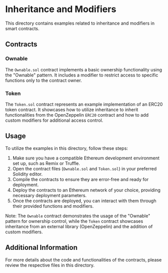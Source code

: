 # Inheritance and Modifiers

This directory contains examples related to inheritance and modifiers in smart contracts.

## Contracts

### Ownable

The `Ownable.sol` contract implements a basic ownership functionality using the "Ownable" pattern. It includes a modifier to restrict access to specific functions only to the contract owner.

### Token

The `Token.sol` contract represents an example implementation of an ERC20 token contract. It showcases how to utilize inheritance to inherit functionalities from the OpenZeppelin `ERC20` contract and how to add custom modifiers for additional access control.

## Usage

To utilize the examples in this directory, follow these steps:

1. Make sure you have a compatible Ethereum development environment set up, such as Remix or Truffle.
2. Open the contract files (`Ownable.sol` and `Token.sol`) in your preferred Solidity editor.
3. Compile the contracts to ensure they are error-free and ready for deployment.
4. Deploy the contracts to an Ethereum network of your choice, providing necessary deployment parameters.
5. Once the contracts are deployed, you can interact with them through their provided functions and modifiers.

Note: The `Ownable` contract demonstrates the usage of the "Ownable" pattern for ownership control, while the `Token` contract showcases inheritance from an external library (OpenZeppelin) and the addition of custom modifiers.

## Additional Information

For more details about the code and functionalities of the contracts, please review the respective files in this directory.

